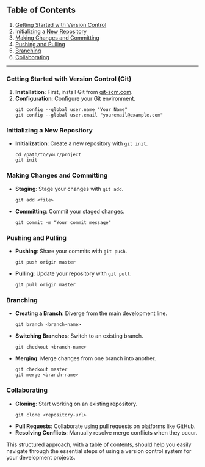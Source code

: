 ## Table of Contents
1. [Getting Started with Version Control](#getting-started-with-version-control-git)
2. [Initializing a New Repository](#initializing-a-new-repository)
3. [Making Changes and Committing](#making-changes-and-committing)
4. [Pushing and Pulling](#pushing-and-pulling)
5. [Branching](#branching)
6. [Collaborating](#collaborating)

---

### Getting Started with Version Control (Git)
1. **Installation**: First, install Git from [git-scm.com](https://git-scm.com/).
2. **Configuration**: Configure your Git environment.
   ```shell
   git config --global user.name "Your Name"
   git config --global user.email "youremail@example.com"
   ```

### Initializing a New Repository
- **Initialization**: Create a new repository with `git init`.
  ```shell
  cd /path/to/your/project
  git init
  ```

### Making Changes and Committing
- **Staging**: Stage your changes with `git add`.
  ```shell
  git add <file>
  ```
- **Committing**: Commit your staged changes.
  ```shell
  git commit -m "Your commit message"
  ```

### Pushing and Pulling
- **Pushing**: Share your commits with `git push`.
  ```shell
  git push origin master
  ```
- **Pulling**: Update your repository with `git pull`.
  ```shell
  git pull origin master
  ```

### Branching
- **Creating a Branch**: Diverge from the main development line.
  ```shell
  git branch <branch-name>
  ```
- **Switching Branches**: Switch to an existing branch.
  ```shell
  git checkout <branch-name>
  ```
- **Merging**: Merge changes from one branch into another.
  ```shell
  git checkout master
  git merge <branch-name>
  ```

### Collaborating
- **Cloning**: Start working on an existing repository.
  ```shell
  git clone <repository-url>
  ```
- **Pull Requests**: Collaborate using pull requests on platforms like GitHub.
- **Resolving Conflicts**: Manually resolve merge conflicts when they occur.

This structured approach, with a table of contents, should help you easily navigate through the essential steps of using a version control system for your development projects.
